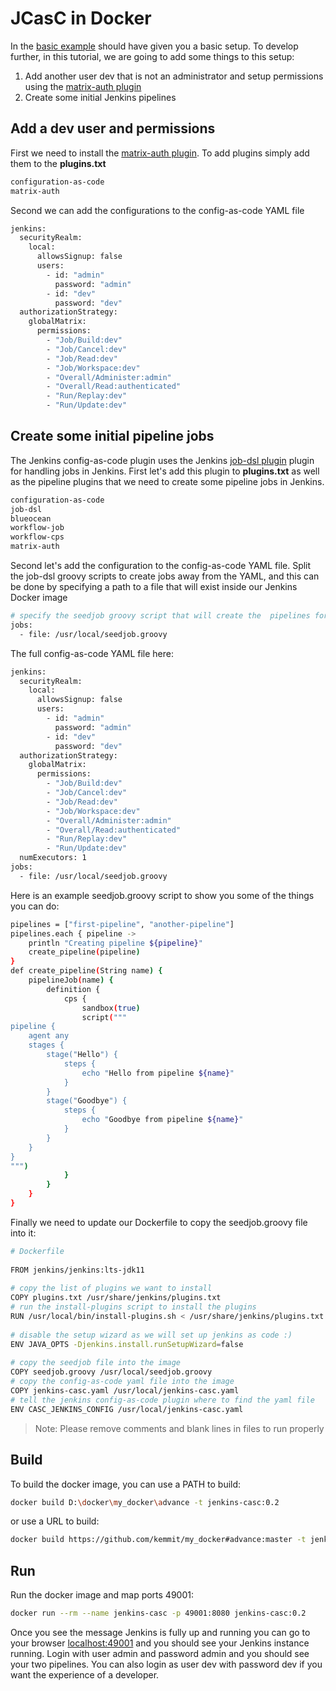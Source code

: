 # JCasC in Docker

In the [basic example](https://github.com/kemmit/my_docker/tree/master/basic) should have given you a basic setup. To develop further, in this tutorial, we are going to add some things to this setup:

1. Add another user dev that is not an administrator and setup permissions using the [matrix-auth plugin](https://plugins.jenkins.io/matrix-auth/)
2. Create some initial Jenkins pipelines

## Add a dev user and permissions

First we need to install the [matrix-auth plugin](https://plugins.jenkins.io/matrix-auth/). To add plugins simply add them to the **plugins.txt**

```bash
configuration-as-code
matrix-auth
```

Second we can add the configurations to the config-as-code YAML file

```bash
jenkins:
  securityRealm:
    local:
      allowsSignup: false
      users:
        - id: "admin"
          password: "admin"
        - id: "dev"
          password: "dev"
  authorizationStrategy:
    globalMatrix:
      permissions:
        - "Job/Build:dev"
        - "Job/Cancel:dev"
        - "Job/Read:dev"
        - "Job/Workspace:dev"
        - "Overall/Administer:admin"
        - "Overall/Read:authenticated"
        - "Run/Replay:dev"
        - "Run/Update:dev"
```
## Create some initial pipeline jobs

The Jenkins config-as-code plugin uses the Jenkins [job-dsl plugin](https://plugins.jenkins.io/job-dsl/) plugin for handling jobs in Jenkins. 
First let's add this plugin to **plugins.txt** as well as the pipeline plugins that we need to create some pipeline jobs in Jenkins.

```bash
configuration-as-code
job-dsl
blueocean
workflow-job
workflow-cps
matrix-auth
```

Second let's add the configuration to the config-as-code YAML file. Split the job-dsl groovy scripts to create jobs away from the YAML, and this can be done by specifying a path to a file that will exist inside our Jenkins Docker image

```bash
# specify the seedjob groovy script that will create the  pipelines for us
jobs:
  - file: /usr/local/seedjob.groovy
```

The full config-as-code YAML file here:

```bash
jenkins:
  securityRealm:
    local:
      allowsSignup: false
      users:
        - id: "admin"
          password: "admin"
        - id: "dev"
          password: "dev"
  authorizationStrategy:
    globalMatrix:
      permissions:
        - "Job/Build:dev"
        - "Job/Cancel:dev"
        - "Job/Read:dev"
        - "Job/Workspace:dev"
        - "Overall/Administer:admin"
        - "Overall/Read:authenticated"
        - "Run/Replay:dev"
        - "Run/Update:dev"
  numExecutors: 1
jobs:
  - file: /usr/local/seedjob.groovy
```

Here is an example seedjob.groovy script to show you some of the things you can do:

```bash
pipelines = ["first-pipeline", "another-pipeline"]
pipelines.each { pipeline ->
    println "Creating pipeline ${pipeline}"
    create_pipeline(pipeline)
}
def create_pipeline(String name) {
    pipelineJob(name) {
        definition {
            cps {
                sandbox(true)
                script("""
pipeline {
    agent any
    stages {
        stage("Hello") {
            steps {
                echo "Hello from pipeline ${name}"
            }
        }
        stage("Goodbye") {
            steps {
                echo "Goodbye from pipeline ${name}"
            }
        }
    }
}
""")
            }
        }
    }
}
```

Finally we need to update our Dockerfile to copy the seedjob.groovy file into it:

```bash
# Dockerfile
​
FROM jenkins/jenkins:lts-jdk11
​
# copy the list of plugins we want to install
COPY plugins.txt /usr/share/jenkins/plugins.txt
# run the install-plugins script to install the plugins
RUN /usr/local/bin/install-plugins.sh < /usr/share/jenkins/plugins.txt
​
# disable the setup wizard as we will set up jenkins as code :)
ENV JAVA_OPTS -Djenkins.install.runSetupWizard=false
​
# copy the seedjob file into the image
COPY seedjob.groovy /usr/local/seedjob.groovy
# copy the config-as-code yaml file into the image
COPY jenkins-casc.yaml /usr/local/jenkins-casc.yaml
# tell the jenkins config-as-code plugin where to find the yaml file
ENV CASC_JENKINS_CONFIG /usr/local/jenkins-casc.yaml
```

>Note: Please remove comments and blank lines in files to run properly

## Build

To build the docker image, you can use a PATH to build:

```bash
docker build D:\docker\my_docker\advance -t jenkins-casc:0.2
```

or use a URL to build:

```bash
docker build https://github.com/kemmit/my_docker#advance:master -t jenkins-casc:0.2
```

## Run

Run the docker image and map ports 49001:

```bash
docker run --rm --name jenkins-casc -p 49001:8080 jenkins-casc:0.2
```

Once you see the message Jenkins is fully up and running you can go to your browser <localhost:49001> and you should see your Jenkins instance running. Login with user admin and password admin and you should see your two pipelines. You can also login as user dev with password dev if you want the experience of a developer.